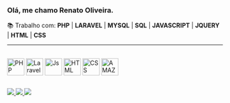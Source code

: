 <h3>Olá, me chamo Renato Oliveira.</h3>
📚 Trabalho com: <b>PHP</b> | <b>LARAVEL</b> | <b>MYSQL</b> | <b>SQL</b> | <b>JAVASCRIPT</b> | <b>JQUERY</b> | <b>HTML</b> | <b>CSS</b>

<hr>

<div align="top">
   </br>
    <img align="center" alt="PHP" height="40" width="40" src="https://cdn.jsdelivr.net/gh/devicons/devicon@latest/icons/php/php-plain.svg">
    <img align="center" alt="Laravel" height="40" width="40" src="https://cdn.jsdelivr.net/gh/devicons/devicon@latest/icons/laravel/laravel-plain.svg">
    <img align="center" alt="Js" height="40" width="40" src="https://cdn.jsdelivr.net/gh/devicons/devicon@latest/icons/javascript/javascript-plain.svg">
    <img align="center" alt="HTML" height="40" width="40" src="https://cdn.jsdelivr.net/gh/devicons/devicon@latest/icons/html5/html5-plain.svg">
    <img align="center" alt="CSS" height="40" width="40" src="https://cdn.jsdelivr.net/gh/devicons/devicon@latest/icons/css3/css3-plain.svg">
    <img align="center" alt="AMAZON" height="40" width="40" src="https://cdn.jsdelivr.net/gh/devicons/devicon@latest/icons/amazonwebservices/amazonwebservices-plain-wordmark.svg"> 
</div>

<div> 
  <h2></h2>
  <a href="https://www.instagram.com/_beatrizny/" target="_blank">
     <img src="https://img.shields.io/badge/-Instagram-%23E4405F?style=for-the-badge&logo=instagram&logoColor=white" target="_blank">
  </a>
  <a href="https://www.linkedin.com/in/alinecoelho53/" target="_blank">
    <img src="https://img.shields.io/badge/-LinkedIn-%230077B5?style=for-the-badge&logo=linkedin&logoColor=white" target="_blank">
  </a>
  <a href="mailto:ali.beatriz070@gmail.com">
    <img src="https://img.shields.io/badge/-Gmail-%23333?style=for-the-badge&logo=gmail&logoColor=white" target="_blank">
  </a>
</div>
